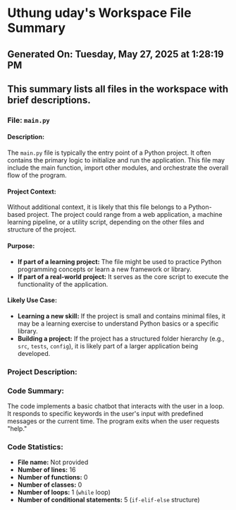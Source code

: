 # Uthung uday's Workspace File Summary
## Generated On: Tuesday, May 27, 2025 at 1:28:19 PM
This summary lists all files in the workspace with brief descriptions.
---
### File: `main.py`

#### Description:
The `main.py` file is typically the entry point of a Python project. It often contains the primary logic to initialize and run the application. This file may include the main function, import other modules, and orchestrate the overall flow of the program.

#### Project Context:
Without additional context, it is likely that this file belongs to a Python-based project. The project could range from a web application, a machine learning pipeline, or a utility script, depending on the other files and structure of the project.

#### Purpose:
- **If part of a learning project:** The file might be used to practice Python programming concepts or learn a new framework or library.
- **If part of a real-world project:** It serves as the core script to execute the functionality of the application.

#### Likely Use Case:
- **Learning a new skill:** If the project is small and contains minimal files, it may be a learning exercise to understand Python basics or a specific library.
- **Building a project:** If the project has a structured folder hierarchy (e.g., `src`, `tests`, `config`), it is likely part of a larger application being developed. 
### Project Description:
 ### Code Summary:
The code implements a basic chatbot that interacts with the user in a loop. It responds to specific keywords in the user's input with predefined messages or the current time. The program exits when the user requests "help."

### Code Statistics:
- **File name:** Not provided
- **Number of lines:** 16
- **Number of functions:** 0
- **Number of classes:** 0
- **Number of loops:** 1 (`while` loop)
- **Number of conditional statements:** 5 (`if-elif-else` structure)
